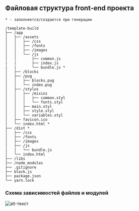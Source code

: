 ## Файловая структура front-end проекта

    * - заполняется/создается при генерации  

    /template-build  
    ├── /app  
    │   ├── /assets  
    │   │   ├── /css  
    │   │   ├── /fonts  
    │   │   ├── /images  
    │   │   └── /js
    │   │       ├── common.js
    |   |       ├── index.js  
    |   |       └── bundle.js *    
    │   ├── /blocks  
    │   ├── /pug  
    │   │   ├── blocks.pug  
    │   │   └── index.pug  
    │   ├── /stylus  
    │   │   ├── /mixins  
    │   │   │   ├── common.styl  
    │   │   │   └── fonts.styl  
    │   │   ├── main.styl  
    │   │   ├── style.styl  
    │   │   └── variables.styl  
    │   ├── favicon.ico  
    │   └── index.html * 
    ├── /dist * 
    │   ├── /css  
    │   ├── /fonts  
    │   ├── /images  
    │   ├── /js
    |   |   └── bundle.js  
    │   └── index.html 
    ├── /libs  
    ├── /node_modules  
    ├── .gitignore  
    ├── block.js  
    ├── package.json  
    └── yarn.lock  

### Схема зависимостей файлов и модулей
![alt-текст](https://image.ibb.co/h6ejyx/image.jpg)
